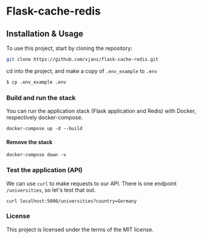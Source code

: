 # Flask-cache-redis

## Installation & Usage

To use this project, start by cloning the repository:
```bash
git clone https://github.com/vjanz/flask-cache-redis.git
```
cd into the project, and make a copy of `.env_example` to `.env`
```bash
$ cp .env_example .env
```

### Build and run the stack
You can run the application stack (Flask application and Redis) with Docker, respectively docker-compose. 
```docker
docker-compose up -d --build
```

#### Remove the stack
```docker
docker-compose down -v
```

### Test the application (API)
We can use `curl` to make requests to our API. There is one endpoint `/universities`, so let's test that out.

```curl
curl localhost:5000/universities?country=Germany
```

### License
This project is licensed under the terms of the MIT license.
